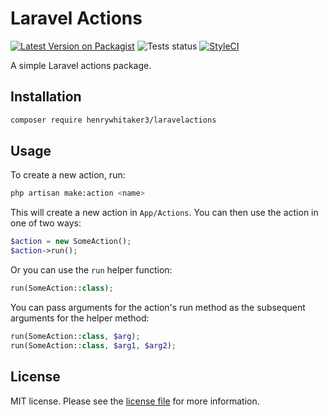 # Laravel Actions

[![Latest Version on Packagist][icon-version]][link-packagist]
![Tests status][icon-tests]
[![StyleCI][icon-styleci]][link-styleci]

A simple Laravel actions package.

## Installation

```bash
composer require henrywhitaker3/laravelactions
```

## Usage

To create a new action, run:

```bash
php artisan make:action <name>
```

This will create a new action in `App/Actions`. You can then use the action in one of two ways:

```php
$action = new SomeAction();
$action->run();
```

Or you can use the `run` helper function:

```php
run(SomeAction::class);
```

You can pass arguments for the action's run method as the subsequent arguments for the helper method:

```php
run(SomeAction::class, $arg);
run(SomeAction::class, $arg1, $arg2);
```

## License

MIT license. Please see the [license file](LICENSE.md) for more information.

[icon-tests]: https://img.shields.io/github/workflow/status/henrywhitaker3/laravel-actions/PHP%20Composer/master?label=Tests&logoColor=%234c1&style=flat-square
[icon-styleci]: https://github.styleci.io/repos/335909164/shield?branch=master
[icon-version]: https://img.shields.io/packagist/v/henrywhitaker3/laravel-actions?style=flat-square&label=Version

[link-styleci]: https://github.styleci.io/repos/335909164
[link-packagist]: https://packagist.org/packages/henrywhitaker3/laravel-actions